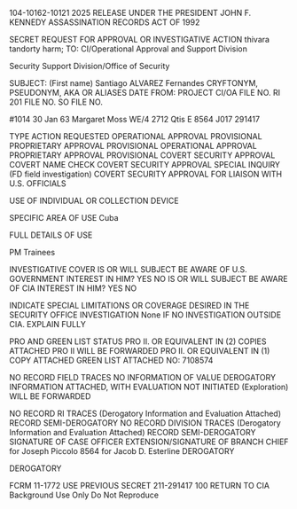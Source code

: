 104-10162-10121
2025 RELEASE UNDER THE PRESIDENT JOHN F. KENNEDY ASSASSINATION RECORDS ACT OF 1992

SECRET
REQUEST FOR APPROVAL OR INVESTIGATIVE ACTION
thivara tandorty harm;
TO: CI/Operational Approval and Support Division

Security Support Division/Office of Security

SUBJECT:
(First name)
Santiago ALVAREZ Fernandes
CRYFTONYM, PSEUDONYM, AKA OR ALIASES
DATE
FROM:
PROJECT
CI/OA FILE NO.
RI 201 FILE NO.
SO FILE NO.

#1014
30 Jan 63
Margaret Moss
WE/4
2712 Qtis E
8564
J017
291417

TYPE ACTION REQUESTED
OPERATIONAL APPROVAL PROVISIONAL PROPRIETARY APPROVAL
PROVISIONAL OPERATIONAL APPROVAL PROPRIETARY APPROVAL
PROVISIONAL COVERT SECURITY APPROVAL COVERT NAME CHECK
COVERT SECURITY APPROVAL SPECIAL INQUIRY (FD field investigation)
COVERT SECURITY APPROVAL FOR LIAISON WITH U.S. OFFICIALS

USE OF INDIVIDUAL OR COLLECTION DEVICE

SPECIFIC AREA OF USE
Cuba

FULL DETAILS OF USE

PM Trainees

INVESTIGATIVE COVER
IS OR WILL SUBJECT BE AWARE OF U.S. GOVERNMENT INTEREST IN HIM? YES NO
IS OR WILL SUBJECT BE AWARE OF CIA INTEREST IN HIM? YES NO

INDICATE SPECIAL LIMITATIONS OR COVERAGE DESIRED IN THE SECURITY OFFICE INVESTIGATION
None
IF NO INVESTIGATION OUTSIDE CIA. EXPLAIN FULLY

PRO AND GREEN LIST STATUS
PRO II. OR EQUIVALENT IN (2) COPIES ATTACHED PRO II WILL BE FORWARDED
PRO II. OR EQUIVALENT IN (1) COPY ATTACHED GREEN LIST ATTACHED NO: 7108574

NO RECORD FIELD TRACES
NO INFORMATION OF VALUE
DEROGATORY INFORMATION ATTACHED, WITH EVALUATION NOT INITIATED (Exploration)
WILL BE FORWARDED

NO RECORD RI TRACES (Derogatory Information and Evaluation Attached)
RECORD SEMI-DEROGATORY
NO RECORD DIVISION TRACES (Derogatory Information and Evaluation Attached)
RECORD SEMI-DEROGATORY
SIGNATURE OF CASE OFFICER EXTENSION/SIGNATURE OF BRANCH CHIEF
for Joseph Piccolo 8564 for Jacob D. Esterline
DEROGATORY

DEROGATORY

FCRM
11-1772
USE PREVIOUS
SECRET 211-291417
100
RETURN TO CIA
Background Use Only
Do Not Reproduce
